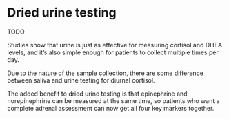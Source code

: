 # Dried urine testing

TODO

Studies show that urine is just as effective for measuring cortisol and DHEA levels, and it’s also simple enough for patients to collect multiple times per day.

Due to the nature of the sample collection, there are some difference between saliva and urine testing for diurnal cortisol.

The added benefit to dried urine testing is that epinephrine and norepinephrine can be measured at the same time, so patients who want a complete adrenal assessment can now get all four key markers together.